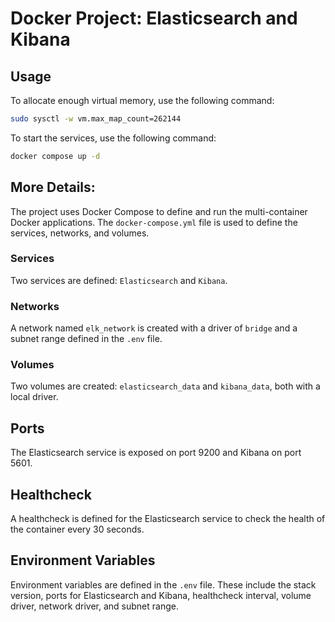 # Docker Project: Elasticsearch and Kibana
## Usage

To allocate enough virtual memory, use the following command:
```bash
sudo sysctl -w vm.max_map_count=262144
```

To start the services, use the following command:
```bash
docker compose up -d
```
## More Details:

The project uses Docker Compose to define and run the multi-container Docker applications. The `docker-compose.yml` file is used to define the services, networks, and volumes.

### Services

Two services are defined: `Elasticsearch` and `Kibana`.

### Networks

A network named `elk_network` is created with a driver of `bridge` and a subnet range defined in the `.env` file.

### Volumes

Two volumes are created: `elasticsearch_data` and `kibana_data`, both with a local driver.

## Ports

The Elasticsearch service is exposed on port 9200 and Kibana on port 5601.

## Healthcheck

A healthcheck is defined for the Elasticsearch service to check the health of the container every 30 seconds.

## Environment Variables

Environment variables are defined in the `.env` file. These include the stack version, ports for Elasticsearch and Kibana, healthcheck interval, volume driver, network driver, and subnet range.


